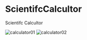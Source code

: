 # ScientifcCalcultor
Scientifc Calcultor



![calculator01](https://user-images.githubusercontent.com/61373662/125150440-6bb27e00-e15d-11eb-82ea-48d42c65bd6a.gif)                                           ![calculator02](https://user-images.githubusercontent.com/61373662/125150457-884eb600-e15d-11eb-827b-7b45fb63c93c.gif)







